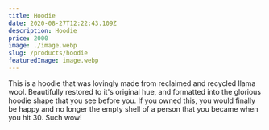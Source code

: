 ```yaml
---
title: Hoodie
date: 2020-08-27T12:22:43.109Z
description: Hoodie
price: 2000
image: ./image.webp
slug: /products/hoodie
featuredImage: image.webp
---
```

This is a hoodie that was lovingly made from reclaimed and recycled llama wool. Beautifully restored to it's original hue, and formatted into the glorious hoodie shape that you see before you. If you owned this, you would finally be happy and no longer the empty shell of a person that you became when you hit 30. Such wow!